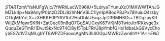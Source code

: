 $START$zmVYaNUFgWjc/7fWRhLecW096lU+5LdryaTYunuXc01MXWWTAhJGMZLk4p+Na9Any/P0btzD2DLi82hhNnVBLC1lyn1pABooP8JPx79VuiuQ4/zbyCTIqMbYxLX+zXHKKF0PYRV1bT7HaObkUEaqzJpD3BMH8Gs+TBDqzayKRWijZkMfqwrSKfN+ZatCec09n8qO7GgSAUCxyK67VKjM8TwtoJtrfRKkvge3xQuduZeGTmR/1DvJtSkxNc9T4Ci8y15TpLFRrU8pYmbfGHoi1dbaLkG9VycEhoybES7c1VZsjMLgbYT8WPZDFaoxqAgMN3Ii4GGpJMWRzZwn6hY+1A==$END$